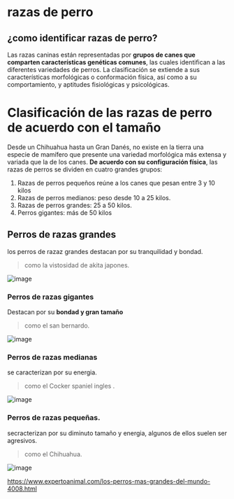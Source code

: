 # razas de perro 
## ¿como identificar razas de perro?

Las razas caninas están representadas por **grupos de canes que comparten características genéticas comunes**, las cuales identifican a las diferentes variedades de perros. La clasificación se extiende a sus características morfológicas o conformación física, así como a su comportamiento, y aptitudes fisiológicas y psicológicas.
# Clasificación de las razas de perro de acuerdo con el tamaño
Desde un Chihuahua hasta un Gran Danés, no existe en la tierra una especie de mamífero que presente una variedad morfológica más extensa y variada que la de los canes. **De acuerdo con su configuración física**, las razas de perros se dividen en cuatro grandes grupos:

1. Razas de perros pequeños reúne a los canes que pesan entre 3 y 10 kilos
2. Razas de perros medianos: peso desde 10 a 25 kilos.
3. Razas de perros grandes: 25 a 50 kilos.
4. Perros gigantes: más de 50 kilos

## Perros de razas grandes
los perros de razaz grandes destacan por su tranquilidad y bondad.
> como la vistosidad de akita japones.


![image](https://github.com/user-attachments/assets/cf44a46d-5716-42a4-bc83-efd0731ab50e)


### Perros de razas gigantes 
Destacan por su **bondad y gran tamaño**

>como el san bernardo.

![image](https://github.com/user-attachments/assets/0c6e29d9-906a-4ced-9d7c-150855198f0d)

### Perros de razas medianas 
se caracterizan por su energia.
>como el Cocker spaniel ingles .

![image](https://github.com/user-attachments/assets/849b1000-db60-4e57-8801-b8757e5a001c)

### Perros de razas pequeñas.
secracterizan por su diminuto tamaño y energia, algunos de ellos suelen ser agresivos.
>como el Chihuahua.

![image](https://github.com/user-attachments/assets/7013bc59-73d5-41ce-a656-d7e4149f6534)



<https://www.expertoanimal.com/los-perros-mas-grandes-del-mundo-4008.html>
